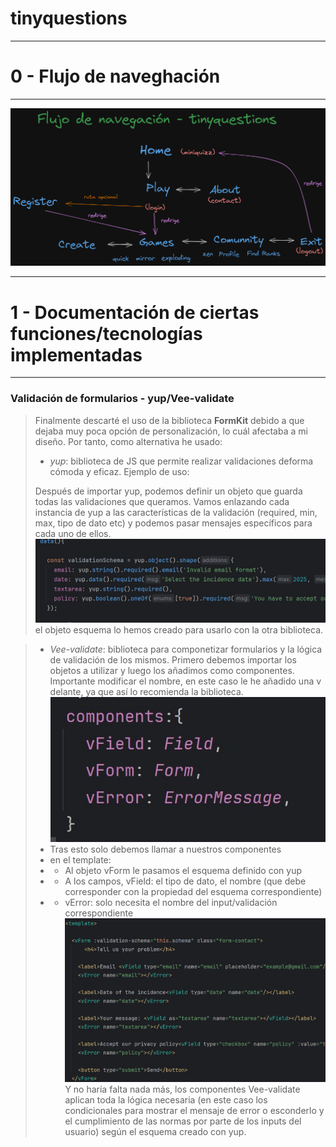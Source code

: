 # tinyquestions
***
0 - Flujo de naveghación
=
***
![diagrama navegacion](public/diag-nav.png)
***

1 - Documentación de ciertas funciones/tecnologías implementadas
=
***

### Validación de formularios - yup/Vee-validate

> Finalmente descarté el uso de la biblioteca **FormKit**
debido a que dejaba muy poca opción de personalización,
> lo cuál afectaba a mi diseño.
> Por tanto, como alternativa he usado:
> * *yup*: biblioteca de JS que permite realizar validaciones
> deforma cómoda y eficaz. 
> Ejemplo de uso:
> 
> Después de importar yup, podemos definir un objeto
> que guarda todas las validaciones que queramos.
> Vamos enlazando cada instancia de yup a las características
> de la validación (required, min, max, tipo de dato etc) y podemos
> pasar mensajes específicos para cada uno de ellos.
![ejemplo](public/ej1.JPG)
> el objeto esquema lo hemos creado para usarlo
> con la otra biblioteca.

> * *Vee-validate*: biblioteca para componetizar formularios
> y la lógica de validación de los mismos. Primero debemos importar
> los objetos a utilizar y luego los añadimos como
> componentes. Importante modificar el nombre, en este caso le he
> añadido una v delante, ya que así lo recomienda la biblioteca.
> ![ejemplo2](public/ej2.JPG)
> * Tras esto solo debemos llamar a nuestros componentes
> * en el template:
> * * Al objeto vForm le pasamos el esquema
> definido con yup
> * * A los campos, vField: el tipo de dato, el nombre (que debe
> corresponder con la propiedad del esquema correspondiente)
> *  * vError: solo necesita el nombre del input/validación
> correspondiente
       ![ejemplo2](public/ej3.JPG)
> Y no haría falta nada más, los componentes 
> Vee-validate aplican toda la lógica necesaria (en este caso los condicionales
> para mostrar el mensaje de error o esconderlo y
> el cumplimiento de las normas por parte de los inputs del usuario)
> según el esquema creado con yup.
